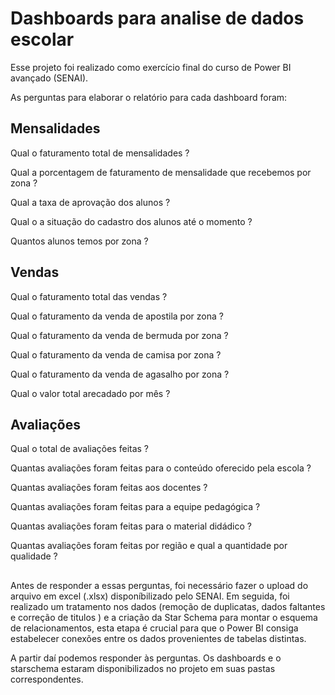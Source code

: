 # Dashboards para analise de dados escolar 
Esse projeto foi realizado como exercício final do curso de Power BI avançado (SENAI).

As perguntas para elaborar o relatório para cada dashboard foram:
 ## Mensalidades

Qual o faturamento total de mensalidades ?

Qual a porcentagem de faturamento de mensalidade que recebemos por zona ?

Qual a taxa de aprovação dos alunos ?

Qual o a situação do cadastro dos alunos até o momento ?

Quantos alunos temos por zona ?

## Vendas

Qual o faturamento total das vendas ?

Qual o faturamento da venda de apostila por zona ?

Qual o faturamento da venda de bermuda por zona ?

Qual o faturamento da venda de camisa por zona ?

Qual o faturamento da venda de agasalho por zona ?

Qual o valor total arecadado por mês ?

## Avaliações

Qual o total de avaliações feitas ?

Quantas avaliações foram feitas para o conteúdo oferecido pela escola ?

Quantas avaliações foram feitas aos docentes ?

Quantas avaliações foram feitas para a equipe pedagógica ?

Quantas avaliações foram feitas para o material didádico ?

Quantas avaliações foram feitas por região e qual a quantidade por qualidade ?
## 
Antes de responder a essas perguntas, foi necessário fazer o upload do arquivo em excel (.xlsx) disponíbilizado pelo SENAI. Em seguida, foi realizado um tratamento nos dados (remoção de duplicatas, dados faltantes e correção de titulos ) e a criação da Star Schema para montar o esquema de relacionamentos, esta etapa é crucial para que o Power BI consiga estabelecer conexões entre os dados provenientes de tabelas distintas.

A partir daí podemos responder às perguntas. Os dashboards e o starschema estaram disponibilizados no projeto em suas pastas correspondentes.



